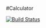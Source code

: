#Calculator

[![Build Status](https://travis-ci.org/AndrewKhusnulin/calculator.svg?branch=master)](https://travis-ci.org/alexshapran-as/calculator)
